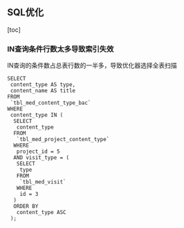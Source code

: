 ## SQL优化

[toc]

### IN查询条件行数太多导致索引失效

IN查询的条件数占总表行数的一半多，导致优化器选择全表扫描

```shell
SELECT
 content_type AS type,
 content_name AS title
FROM
 `tbl_med_content_type_bac`
WHERE
 content_type IN (
  SELECT
   content_type
  FROM
   `tbl_med_project_content_type`
  WHERE
   project_id = 5
  AND visit_type = (
   SELECT
    type
   FROM
    `tbl_med_visit`
   WHERE
    id = 3
  )
  ORDER BY
   content_type ASC
 );
```

